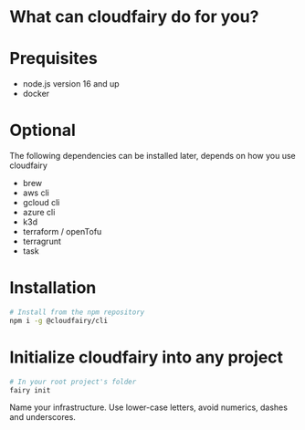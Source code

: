 # What can cloudfairy do for you?

# Prequisites
- node.js version 16 and up
- docker

# Optional
The following dependencies can be installed later, depends on how you use cloudfairy
- brew
- aws cli
- gcloud cli
- azure cli
- k3d
- terraform / openTofu
- terragrunt
- task

# Installation
```bash
# Install from the npm repository
npm i -g @cloudfairy/cli
```

# Initialize cloudfairy into any project
```bash
# In your root project's folder
fairy init
```
Name your infrastructure. Use lower-case letters, avoid numerics, dashes and underscores.
